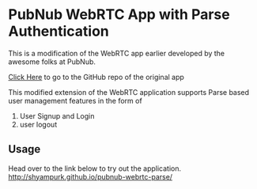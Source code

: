 # PubNub WebRTC App with Parse Authentication

This is a modification of the WebRTC app earlier developed by the awesome folks at PubNub.

[Click Here](https://github.com/stephenlb/webrtc-sdk) to go to the GitHub repo of the original app

This modified extension of the WebRTC application supports Parse based user management features in the form of
 1. User Signup and Login
 1. user logout
 
## Usage ##

Head over to the link below to try out the application. 
http://shyampurk.github.io/pubnub-webrtc-parse/

